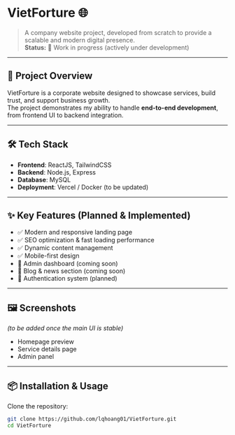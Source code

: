# VietForture 🌐  

> A company website project, developed from scratch to provide a scalable and modern digital presence.  
> **Status:** 🚧 Work in progress (actively under development)  

---

## 🚀 Project Overview  
VietForture is a corporate website designed to showcase services, build trust, and support business growth.  
The project demonstrates my ability to handle **end-to-end development**, from frontend UI to backend integration.  

---

## 🛠️ Tech Stack  
- **Frontend**: ReactJS, TailwindCSS  
- **Backend**: Node.js, Express  
- **Database**: MySQL  
- **Deployment**: Vercel / Docker (to be updated)  

---

## ✨ Key Features (Planned & Implemented)  
- ✅ Modern and responsive landing page  
- ✅ SEO optimization & fast loading performance  
- ✅ Dynamic content management  
- ✅ Mobile-first design  
- 🔄 Admin dashboard (coming soon)  
- 🔄 Blog & news section (coming soon)  
- 🔄 Authentication system (planned)  

---

## 🖼️ Screenshots  
*(to be added once the main UI is stable)*  
- Homepage preview  
- Service details page  
- Admin panel  

---

## 📦 Installation & Usage  

Clone the repository:  
```bash
git clone https://github.com/lqhoang01/VietForture.git
cd VietForture
